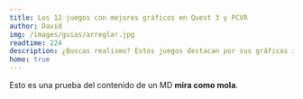 ```yaml
---
title: Los 12 juegos con mejores gráficos en Quest 3 y PCVR
author: David
img: /images/guias/arreglar.jpg
readtime: 224
description: ¿Buscas realismo? Estos juegos destacan por sus gráficos increíbles en Quest 3 y PCVR.
home: true
---
```

Esto es una prueba del contenido de un MD **mira como mola**.